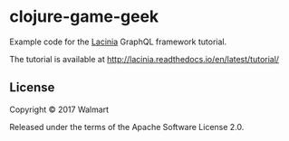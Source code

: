 # clojure-game-geek

Example code for the [Lacinia](https://github.com/walmartlabs/lacinia) GraphQL framework tutorial.

The tutorial is available at http://lacinia.readthedocs.io/en/latest/tutorial/

## License

Copyright © 2017 Walmart

Released under the terms of the Apache Software License 2.0.

